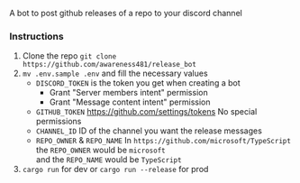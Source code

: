 A bot to post github releases of a repo to your discord channel

### Instructions

1. Clone the repo `git clone https://github.com/awareness481/release_bot`
2. `mv .env.sample .env` and fill the necessary values
   - `DISCORD_TOKEN` is the token you get when creating a bot
     - Grant "Server members intent" permission
     - Grant "Message content intent" permission
   - `GITHUB_TOKEN` https://github.com/settings/tokens No special permissions
   - `CHANNEL_ID` ID of the channel you want the release messages
   - `REPO_OWNER` & `REPO_NAME` In `https://github.com/microsoft/TypeScript` the `REPO_OWNER` would be `microsoft`  
      and the `REPO_NAME` would be `TypeScript`
3. `cargo run` for dev or `cargo run --release` for prod
